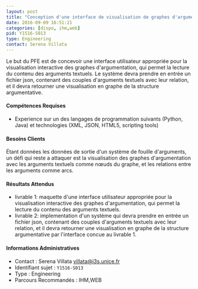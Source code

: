 ```yaml
---
layout: post
title: "Conception d'une interface de visualisation de graphes d'argumentation pour l'exploration des structures argumentatives en langage naturel."
date: 2016-09-09 16:51:21
categories: [dispo, ihm,web]
pid: Y1516-S013
type: Engineering
contact: Serena Villata
---
```

       
Le but du PFE est de concevoir une interface utilisateur appropriée pour la visualisation interactive des graphes d'argumentation, qui permet la lecture du contenu des arguments textuels. Le système devra prendre en entrée un fichier json, contenant des couples d'arguments textuels avec leur relation, et il devra retourner une visualisation en graphe de la structure argumentative.

#### Compétences Requises
-  Experience sur un des langages de programmation suivants (Python, Java) et technologies (XML, JSON,  HTML5, scripting tools)


#### Besoins Clients
Étant données les données de sortie d'un système de fouille d'arguments, un défi qui reste a attaquer est la visualisation des graphes d'argumentation avec les arguments textuels comme nœuds du graphe, et les relations entre les arguments comme arcs.

#### Résultats Attendus
- livrable 1: maquette d'une interface utilisateur appropriée pour la visualisation interactive des graphes d'argumentation, qui permet la lecture du contenu des arguments textuels.
- livrable 2: implementation d'un système qui devra prendre en entrée un fichier json, contenant des couples d'arguments textuels avec leur relation, et il devra retourner une visualisation en graphe de la structure argumentative par l'interface concue au livrable 1.
     

#### Informations Administratives
  * Contact : Serena Villata <villata@i3s.unice.fr>
  * Identifiant sujet : `Y1516-S013`
  * Type : Engineering
  * Parcours Recommandés : IHM,WEB
     